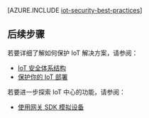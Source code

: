<properties
 pageTitle="IoT 安全最佳实践 | Azure"
 description="保护 IoT 基础结构的安全最佳实践"
 services="iot-hub"
 documentationCenter=""
 authors="YuriDio"
 manager="timlt"
 editor=""/>

<tags
 ms.service="iot-hub"
 ms.devlang="na"
 ms.topic="article"
 ms.tgt_pltfrm="na"
 ms.workload="na"
 ms.date="10/17/2016"
 ms.author="yurid"
 wacn.date="11/07/2016"/>

 
[AZURE.INCLUDE [iot-security-best-practices](../../includes/iot-security-best-practices.md)]

## 后续步骤

若要详细了解如何保护 IoT 解决方案，请参阅：

- [IoT 安全体系结构][lnk-security-architecture]
- [保护你的 IoT 部署][lnk-security-deployment]

若要进一步探索 IoT 中心的功能，请参阅：

- [使用网关 SDK 模拟设备][lnk-gateway]

[lnk-security-architecture]: /documentation/articles/iot-hub-security-architecture/
[lnk-security-deployment]: /documentation/articles/iot-hub-security-deployment/

[lnk-gateway]: /documentation/articles/iot-hub-linux-gateway-sdk-simulated-device/
<!---HONumber=Mooncake_0523_2016-->